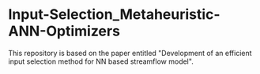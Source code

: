 # Input-Selection_Metaheuristic-ANN-Optimizers
This repository is based on the paper entitled "Development of an efficient input selection method for NN based streamflow model".

